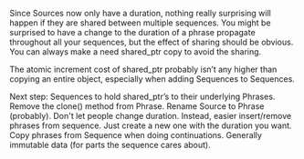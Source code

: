
Since Sources now only have a duration, nothing really surprising will happen if they are shared between multiple
sequences. You might be surprised to have a change to the duration of a phrase propagate throughout all your sequences,
but the effect of sharing should be obvious. You can always make a need shared_ptr copy to avoid the sharing.

The atomic increment cost of shared_ptr probably isn’t any higher than copying an entire object, especially when adding
Sequences to Sequences.

Next step:
Sequences to hold shared_ptr’s to their underlying Phrases.
Remove the clone() method from Phrase.
Rename Source<T> to Phrase<T> (probably).
Don't let people change duration.
Instead, easier insert/remove phrases from sequence. Just create a new one with the duration you want.
Copy phrases from Sequence when doing continuations.
Generally immutable data (for parts the sequence cares about).
